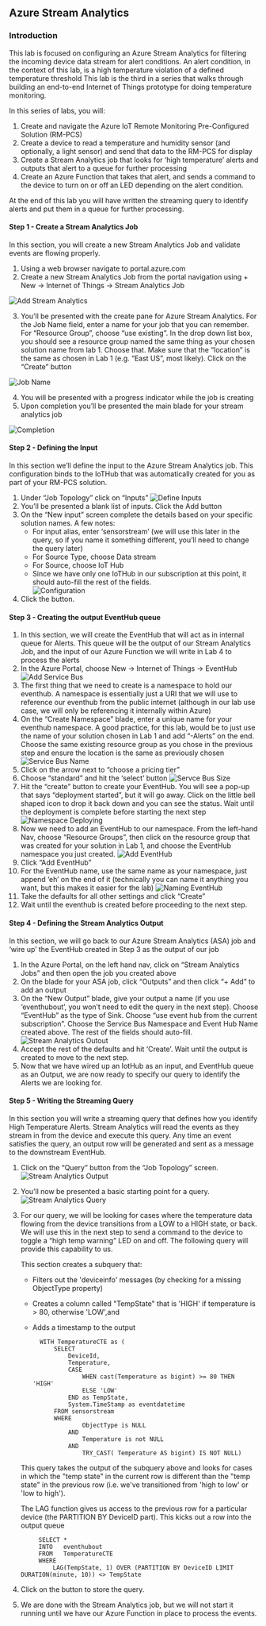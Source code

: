 
## Azure Stream Analytics

### Introduction
This lab is focused on configuring an Azure Stream Analytics for filtering the incoming device data stream for alert conditions.  An alert condition, in the context of this lab, is a high temperature violation of a defined temperature threshold This lab is the third in a series that walks through building an end-to-end Internet of Things prototype for doing temperature monitoring. 

In this series of labs, you will:

1. Create and navigate the Azure IoT Remote Monitoring Pre-Configured Solution (RM-PCS)
2. Create a device to read a temperature and humidity sensor (and optionally, a light sensor) and send that data to the RM-PCS for display
3. Create a Stream Analytics job that looks for ‘high temperature’ alerts and outputs that alert to a queue for further processing
4. Create an Azure Function that takes that alert, and sends a command to the device to turn on or off an LED depending on the alert condition.

At the end of this lab you will have written the streaming query to identify alerts and put them in a queue for further processing.

#### Step 1 - Create a Stream Analytics Job

In this section, you will create a new Stream Analytics Job and validate events are flowing properly.

1. Using a web browser navigate to portal.azure.com
2. Create a new Stream Analytics Job from the portal navigation using + New -> Internet of Things -> Stream Analytics Job

![Add Stream Analytics](/images/m3AddASA.png) 

3. You’ll be presented with the create pane for Azure Stream Analytics.  For the Job Name field, enter a name for your job that you can remember.  For “Resource Group”, choose “use existing”.  In the drop down list box, you should see a resource group named the same thing as your chosen solution name from lab 1.  Choose that.  Make sure that the “location” is the same as chosen in Lab 1 (e.g. “East US”, most likely).  Click on the “Create” button

![Job Name](/images/m3JobName.png)

4. You will be presented with a progress indicator while the job is creating 
5. Upon completion you’ll be presented the main blade for your stream analytics job

![Completion](/images/m3Completion.png)
 
#### Step 2 - Defining the Input

In this section we’ll define the input to the Azure Stream Analytics job.  This configuration binds to the IoTHub that was automatically created for you as part of your RM-PCS solution.

1.	Under “Job Topology” click on “Inputs”
![Define Inputs](/images/m3Input.png) 
2. You’ll be presented a blank list of inputs.  Click the Add button
3.	On the “New input” screen complete the details based on your specific solution names.  A few notes:
    -	For input alias, enter ‘sensorstream’ (we will use this later in the query, so if you name it something different, you’ll need to change the query later)
    -	For Source Type, choose Data stream
    -	For Source, choose IoT Hub
    -	Since we have only one IoTHub in our subscription at this point, it should auto-fill the rest of the fields.    
    ![Configuration](/images/m3Config.png) 
4.	Click the  button.

#### Step 3 - Creating the output EventHub queue

1.	In this section, we will create the EventHub that will act as in internal queue for Alerts.  This queue will be the output of our Stream Analytics Job, and the input of our Azure Function we will write in Lab 4 to process the alerts
2.	In the Azure Portal, choose New -> Internet of Things -> EventHub
![Add Service Bus](/images/m3EventHub.png) 
3.	The first thing that we need to create is a namespace to hold our eventhub.  A namespace is essentially just a URI that we will use to reference our eventhub from the public internet (although in our lab use case, we will only be referencing it internally within Azure)
4.	On the “Create Namespace” blade, enter a unique name for your eventhub namespace.  A good practice, for this lab, would be to just use the name of your solution chosen in Lab 1 and add “-Alerts” on the end.  Choose the same existing resource group as you chose in the previous step and ensure the location is the same as previously chosen
![Service Bus Name](/images/m3EHName.png) 
5.	Click  on the arrow next to “choose a pricing tier” 
6.	Choose “standard” and hit the ‘select’ button
![Servce Bus Size](/images/m3EHPrice.png)
7.	Hit the “create” button to create your EventHub.  You will see a pop-up that says “deployment started”, but it will go away.  Click on the little bell shaped icon to drop it back down and you can see the status.  Wait until the deployment is complete before starting the next step
 ![Namespace Deploying](/images/m3EHDeploying.png)
8.	Now we need to add an EventHub to our namespace.  From the left-hand Nav, choose “Resource Groups”, then click on the resource group that was created for your solution in Lab 1, and choose the EventHub namespace you just created.
![Add EventHub](/images/m3EHDeployed.png)
9.	Click “Add EventHub”
10. For the EventHub name, use the same name as your namespace, just append ‘eh’ on the end of it (technically you can name it anything you want, but this makes it easier for the lab)
![Naming EventHub](/images/m3EHNaming.png)
11. Take the defaults for all other settings and click “Create”
12. Wait until the eventhub is created before proceeding to the next step.

#### Step 4 - Defining the Stream Analytics Output
In this section, we will go back to our Azure Stream Analytics (ASA) job and ‘wire up’ the EventHub created in Step 3 as the output of our job

1.	In the Azure Portal, on the left hand nav, click on “Stream Analytics Jobs” and then open the job you created above
2.	On the blade for your ASA job, click “Outputs” and then click “+ Add” to add an output
3.	On the “New Output” blade, give your output a name (if you use ‘eventhubout’, you won’t need to edit the query in the next step).  Choose “EventHub” as the type of Sink.  Choose “use event hub from the current subscription”.  Choose the Service Bus Namespace and Event Hub Name created above.  The rest of the fields should auto-fill. 
![Stream Analytics Outout](/images/m3ASAOutDefine.png)
4.	Accept the rest of the defaults and hit ‘Create’.  Wait until the output is created to move to the next step.
5.	Now that we have wired up an IotHub as an input, and EventHub queue as an Output, we are now ready to specify our query to identify the Alerts we are looking for.

#### Step 5 - Writing the Streaming Query
In this section you will write a streaming query that defines how you identify High Temperature Alerts.  Stream Analytics will read the events as they stream in from the device and execute this query.  Any time an event satisfies the query, an output row will be generated and sent as a message to the downstream EventHub.  

1. Click on the “Query” button from the “Job Topology” screen.
![Stream Analytics Output](/images/m3ASAOut.png) 
2. You’ll now be presented a basic starting point for a query.
![Stream Analytics Query](/images/m3ASAQuery.png) 
3. For our query, we will be looking for cases where the temperature data flowing from the device transitions from a LOW to a HIGH state, or back.  We will use this in the next step to send a command to the device to toggle a “high temp warning” LED on and off.  The following query will provide this capability to us.

    This section creates a subquery that:    
    - Filters out the 'deviceinfo' messages (by checking for a missing ObjectType property)    
    - Creates a column called "TempState" that is 'HIGH' if temperature is > 80, otherwise 'LOW',and     
    - Adds a timestamp to the output

            WITH TemperatureCTE as (
                SELECT
                    DeviceId,
                    Temperature,
                    CASE 
                        WHEN cast(Temperature as bigint) >= 80 THEN 'HIGH'
                        ELSE 'LOW'
                    END as TempState,
                    System.TimeStamp as eventdatetime
                FROM sensorstream
                WHERE 
                        ObjectType is NULL
                    AND
                        Temperature is not NULL
                    AND
                        TRY_CAST( Temperature AS bigint) IS NOT NULL)
                        
    This query takes the output of the subquery above and looks for cases in which the "temp state" in the current row is different than the "temp state" in the previous row (i.e. we've transitioned from 'high to low' or 'low to high').  
    
    The LAG function gives us access to the previous row for a particular device (the PARTITION BY DeviceID part).  This kicks out a row into the output queue

            SELECT *
            INTO   eventhubout
            FROM   TemperatureCTE
            WHERE
                LAG(TempState, 1) OVER (PARTITION BY DeviceID LIMIT DURATION(minute, 10)) <> TempState
                
4. Click on the   button to store the query.
5. We are done with the Stream Analytics job, but we will not start it running until we have our Azure Function in place to process the events.
